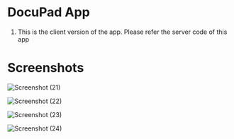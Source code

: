 # DocuPad App

1. This is the client version of the app. Please refer the server code of this app


# Screenshots

![Screenshot (21)](https://user-images.githubusercontent.com/83784924/134431859-6dc2c1d6-716c-4eee-9c15-b31f701c6450.png)


![Screenshot (22)](https://user-images.githubusercontent.com/83784924/134431862-31b5a977-d4c7-4f74-85ce-02f679916ffc.png)


![Screenshot (23)](https://user-images.githubusercontent.com/83784924/134431863-6b4270ea-3e2e-4827-9566-1a177b141522.png)



![Screenshot (24)](https://user-images.githubusercontent.com/83784924/134431866-fbd1c5db-9175-4d66-aab9-3e6015fd9f37.png)

